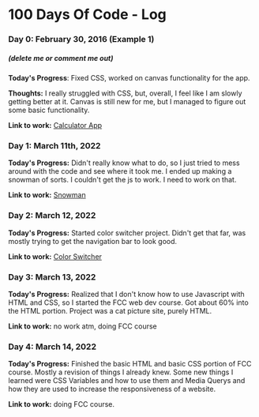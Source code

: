 # 100 Days Of Code - Log

### Day 0: February 30, 2016 (Example 1)
##### (delete me or comment me out)

**Today's Progress**: Fixed CSS, worked on canvas functionality for the app.

**Thoughts:** I really struggled with CSS, but, overall, I feel like I am slowly getting better at it. Canvas is still new for me, but I managed to figure out some basic functionality.

**Link to work:** [Calculator App](http://www.example.com)


### Day 1: March 11th, 2022

**Today's Progress:** Didn't really know what to do, so I just tried to mess around with the code and see where it took me. I ended up making a snowman of sorts. I couldn't get the js to work. I need to work on that. 

**Link to work:** [Snowman](https://github.com/c4leab/100-days-of-code/blob/master/first.html)


### Day 2: March 12, 2022

**Today's Progress:** Started color switcher project. Didn't get that far, was mostly trying to get the navigation bar to look good.

**Link to work:** [Color Switcher](https://github.com/c4leab/100-days-of-code/blob/master/cs.html)


### Day 3: March 13, 2022

**Today's Progress:** Realized that I don't know how to use Javascript with HTML and CSS, so I started the FCC web dev course. Got about 60% into the HTML portion. Project was a cat picture site, purely HTML.

**Link to work:** no work atm, doing FCC course


### Day 4: March 14, 2022

**Today's Progress:** Finished the basic HTML and basic CSS portion of FCC course. Mostly a revision of things I already knew. Some new things I learned were CSS Variables and how to use them and Media Querys and how they are used to increase the responsiveness of a website.

**Link to work:** doing FCC course.
